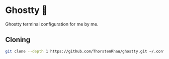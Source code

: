 # Ghostty 👻

Ghostty terminal configuration for me by me.

## Cloning

```sh
git clone --depth 1 https://github.com/ThorstenRhau/ghostty.git ~/.config/ghostty
```

